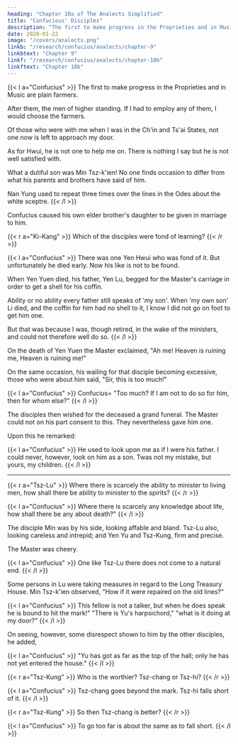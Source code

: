 ```yaml
---
heading: "Chapter 10a of The Analects Simplified"
title: "Confucious' Disciples"
description: "The first to make progress in the Proprieties and in Music are plain farmers"
date: 2020-01-22
image: "/covers/analects.png"
linkb: "/research/confucius/analects/chapter-9"
linkbtext: "Chapter 9"
linkf: "/research/confucius/analects/chapter-10b"
linkftext: "Chapter 10b"
---
```




{{< l a="Confucius" >}}
The first to make progress in the Proprieties and in Music are plain farmers.

After them, the men of higher standing. If I had to employ any of them, I would choose the farmers.

Of those who were with me when I was in the Ch'in and Ts'ai States, not one now is left to approach my door.

As for Hwui, he is not one to help me on. There is nothing I say but he is not well satisfied with.

What a dutiful son was Min Tsz-k'ien! No one finds occasion to differ from what his parents and brothers have said of him.

Nan Yung used to repeat three times over the lines in the Odes about the white sceptre.
{{< /l >}}


Confucius caused his own elder brother's daughter to be given in marriage to him.


{{< r a="Ki-Kang" >}}
Which of the disciples were fond of learning?
{{< /r >}}


{{< l a="Confucius" >}}
There was one Yen Hwui who was fond of it. But unfortunately he died early. Now his like is not to be found.

When Yen Yuen died, his father, Yen Lu, begged for the Master's carriage in order to get a shell for his coffin.

Ability or no ability every father still speaks of 'my son'.
When 'my own son' Li died, and the coffin for him had no shell to it, I know I did not go on foot to get him one.

But that was because I was, though retired, in the wake of the ministers, and could not therefore well do so.
{{< /l >}}


On the death of Yen Yuen the Master exclaimed, "Ah me! Heaven is ruining me, Heaven is ruining me!" 

On the same occasion, his wailing for that disciple becoming excessive, those who were about him said, "Sir, this is too much!" 

{{< l a="Confucius" >}}
Confucius=  "Too much? If I am not to do so for him, then for whom else?" 
{{< /l >}}

The disciples then wished for the deceased a grand funeral. The Master could not on his part consent to this. They nevertheless gave him one. 

Upon this he remarked:

{{< l a="Confucius" >}}
He used to look upon me as if I were his father. I could never, however, look on him as a son. Twas not my mistake, but yours, my children.
{{< /l >}}


---

{{< r a="Tsz-Lu" >}}
Where there is scarcely the ability to minister to living men, how shall there be ability to minister to the spirits?
{{< /r >}}

{{< l a="Confucius" >}}
Where there is scarcely any knowledge about life, how shall there be any about death?" 
{{< /l >}}

The disciple Min was by his side, looking affable and bland. Tsz-Lu also, looking careless and intrepid; and Yen Yu and Tsz-Kung, firm and precise. 

The Master was cheery. 

{{< l a="Confucius" >}}
One like Tsz-Lu there does not come to a natural end.
{{< /l >}}

Some persons in Lu were taking measures in regard to the Long Treasury House. Min Tsz-k'ien observed, "How if it were repaired on the old lines?" 


{{< l a="Confucius" >}}
This fellow is not a talker, but when he does speak he is bound to hit the mark!" "There is Yu's harpsichord," "what is it doing at my door?" 
{{< /l >}}

On seeing, however, some disrespect shown to him by the other disciples, he added, 

{{< l a="Confucius" >}}
"Yu has got as far as the top of the hall; only he has not yet entered the house." 
{{< /l >}}




{{< r a="Tsz-Kung" >}}
Who is the worthier? Tsz-chang or Tsz-hi? 
{{< /r >}}

{{< l a="Confucius" >}}
Tsz-chang goes beyond the mark. Tsz-hi falls short of it. 
{{< /l >}}

{{< r a="Tsz-Kung" >}}
So then Tsz-chang is better?
{{< /r >}}

{{< l a="Confucius" >}}
To go too far is about the same as to fall short.
{{< /l >}}

